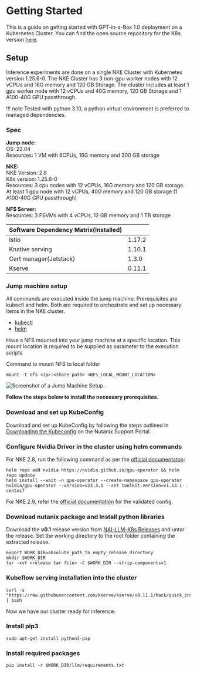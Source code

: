 # Getting Started  
This is a guide on getting started with GPT-in-a-Box 1.0 deployment on a Kubernetes Cluster. You can find the open source repository for the K8s version [here](https://github.com/nutanix/nai-llm-k8s).

## Setup

Inference experiments are done on a single NKE Cluster with Kubernetes version 1.25.6-0. The NKE Cluster has 3 non-gpu worker nodes with 12 vCPUs and 16G memory and 120 GB Storage. The cluster includes at least 1 gpu worker node with 12 vCPUs and 40G memory, 120 GB Storage and 1 A100-40G GPU passthrough.

!!! note
    Tested with python 3.10, a python virtual environment is preferred to managed dependencies.

### Spec
**Jump node:**  
OS: 22.04  
Resources:   1 VM with 8CPUs, 16G memory and 300 GB storage  

**NKE:**  
NKE Version: 2.8  
K8s version: 1.25.6-0  
Resources:  3 cpu nodes with 12 vCPUs, 16G memory and 120 GB storage.
	        At least 1 gpu node with 12 vCPUs, 40G memory and 120 GB storage (1 A100-40G GPU passthrough)

**NFS Server:**    
Resources: 3 FSVMs with 4 vCPUs, 12 GB memory and 1 TB storage  


| Software Dependency Matrix(Installed)  | |
| --- | --- |
| Istio  | 1.17.2  |
| Knative serving  | 1.10.1  |
| Cert manager(Jetstack) | 1.3.0 |
| Kserve | 0.11.1 |

### Jump machine setup
All commands are executed inside the jump machine. 
Prerequisites are kubectl and helm. Both are required to orchestrate and set up necessary items in the NKE cluster.  

* [kubectl](https://kubernetes.io/docs/tasks/tools/#kubectl)
* [helm](https://helm.sh/docs/intro/install/)

Have a NFS mounted into your jump machine at a specific location. This mount location is required to be supplied as parameter to the execution scripts

Command to mount NFS to local folder
```
mount -t nfs <ip>:<share path> <NFS_LOCAL_MOUNT_LOCATION>
```
![Screenshot of a Jump Machine Setup.](image1.png)


**Follow the steps below to install the necessary prerequisites.**  

### Download and set up KubeConfig  
Download and set up KubeConfig by following the steps outlined in [Downloading the Kubeconfig](https://portal.nutanix.com/page/documents/details?targetId=Nutanix-Kubernetes-Engine-v2_5:top-download-kubeconfig-t.html) on the Nutanix Support Portal.  

### Configure Nvidia Driver in the cluster using helm commands
For NKE 2.8, run the following command as per the [official documentaton](https://portal.nutanix.com/page/documents/details?targetId=Release-Notes-Nutanix-Kubernetes-Engine-v2_8:top-validated-config-r.html):
```
helm repo add nvidia https://nvidia.github.io/gpu-operator && helm repo update
helm install --wait -n gpu-operator --create-namespace gpu-operator nvidia/gpu-operator --version=v23.3.1 --set toolkit.version=v1.13.1-centos7
```

For NKE 2.9, refer the [official documentation](https://portal.nutanix.com/page/documents/details?targetId=Release-Notes-Nutanix-Kubernetes-Engine-v2_9:top-validated-config-r.html) for the validated config.

### Download nutanix package and Install python libraries  
Download the **v0.1** release version from [NAI-LLM-K8s Releases](https://github.com/nutanix/nai-llm-k8s/releases/tag/v0.1) and untar the release. Set the working directory to the root folder containing the extracted release.
```
export WORK_DIR=absolute_path_to_empty_release_directory
mkdir $WORK_DIR
tar -xvf <release tar file> -C $WORK_DIR --strip-components=1
```

### Kubeflow serving installation into the cluster
```
curl -s "https://raw.githubusercontent.com/kserve/kserve/v0.11.1/hack/quick_install.sh" | bash
```
Now we have our cluster ready for inference.  

### Install pip3  
```
sudo apt-get install python3-pip
```

### Install required packages  
```
pip install -r $WORK_DIR/llm/requirements.txt
```

